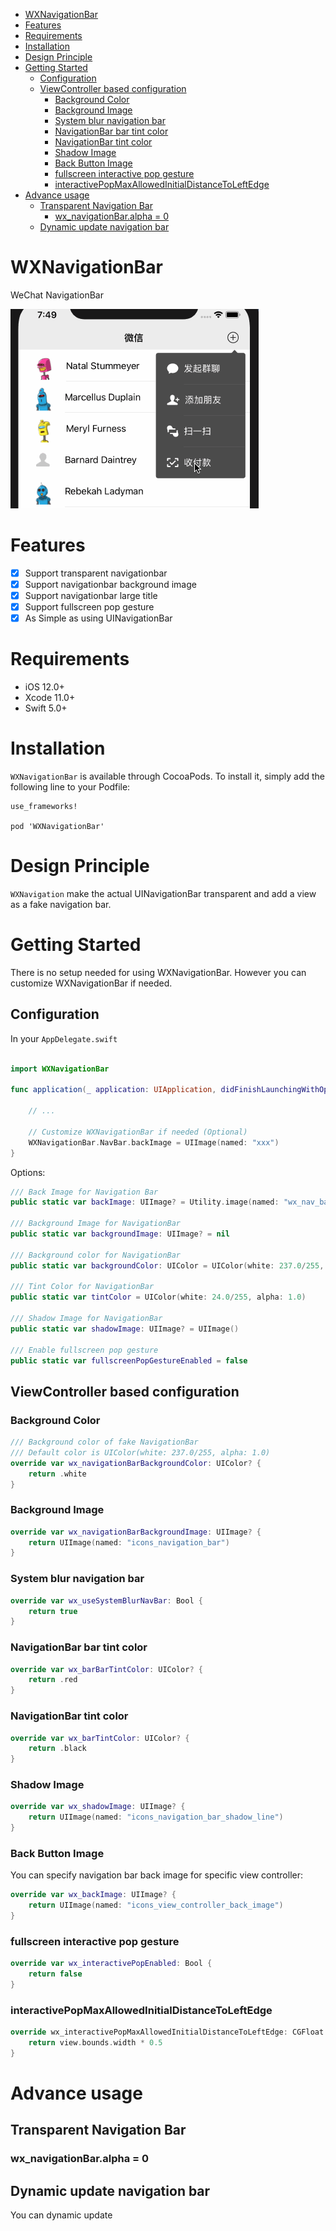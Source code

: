 * [WXNavigationBar](#wxnavigationbar)
* [Features](#features)
* [Requirements](#requirements)
* [Installation](#installation)
* [Design Principle](#design-principle)
* [Getting Started](#getting-started)
    * [Configuration](#configuration)
    * [ViewController based configuration](#viewcontroller-based-configuration)
        * [Background Color](#background-color)
        * [Background Image](#background-image)
        * [System blur navigation bar](#system-blur-navigation-bar)
        * [NavigationBar bar tint color](#navigationbar-bar-tint-color)
        * [NavigationBar tint color](#navigationbar-tint-color)
        * [Shadow Image](#shadow-image)
        * [Back Button Image](#back-button-image)
        * [fullscreen interactive pop gesture](#fullscreen-interactive-pop-gesture)
        * [interactivePopMaxAllowedInitialDistanceToLeftEdge](#interactivepopmaxallowedinitialdistancetoleftedge)
* [Advance usage](#advance-usage)
    * [Transparent Navigation Bar](#transparent-navigation-bar)
        * [wx_navigationBar.alpha = 0](#wx_navigationbaralpha--0)
    * [Dynamic update navigation bar](#dynamic-update-navigation-bar)

# WXNavigationBar
WeChat NavigationBar

![](Assets/navigationbar01.gif)

# Features

- [x] Support transparent navigationbar
- [x] Support navigationbar background image
- [x] Support navigationbar large title
- [x] Support fullscreen pop gesture
- [x] As Simple as using UINavigationBar 
 
# Requirements

- iOS 12.0+
- Xcode 11.0+
- Swift 5.0+

# Installation

`WXNavigationBar` is available through CocoaPods. To install it, simply add the following line to your Podfile:

```
use_frameworks!

pod 'WXNavigationBar'
```

# Design Principle

`WXNavigation` make the actual UINavigationBar transparent and add a view as a fake navigation bar. 

# Getting Started

There is no setup needed for using WXNavigationBar. However you can customize WXNavigationBar if needed.

## Configuration

In your `AppDelegate.swift`

```swift

import WXNavigationBar

func application(_ application: UIApplication, didFinishLaunchingWithOptions launchOptions: [UIApplication.LaunchOptionsKey: Any]?) -> Bool {

    // ...
    
    // Customize WXNavigationBar if needed (Optional)
    WXNavigationBar.NavBar.backImage = UIImage(named: "xxx")
}

```

Options:

```swift
/// Back Image for Navigation Bar
public static var backImage: UIImage? = Utility.image(named: "wx_nav_back")
        
/// Background Image for NavigationBar
public static var backgroundImage: UIImage? = nil

/// Background color for NavigationBar
public static var backgroundColor: UIColor = UIColor(white: 237.0/255, alpha: 1.0)

/// Tint Color for NavigationBar
public static var tintColor = UIColor(white: 24.0/255, alpha: 1.0)

/// Shadow Image for NavigationBar
public static var shadowImage: UIImage? = UIImage()

/// Enable fullscreen pop gesture
public static var fullscreenPopGestureEnabled = false
```

## ViewController based configuration

### Background Color

```swift
/// Background color of fake NavigationBar
/// Default color is UIColor(white: 237.0/255, alpha: 1.0)
override var wx_navigationBarBackgroundColor: UIColor? {
    return .white
}
```

### Background Image

```swift
override var wx_navigationBarBackgroundImage: UIImage? {
    return UIImage(named: "icons_navigation_bar")
}
```

### System blur navigation bar

```swift
override var wx_useSystemBlurNavBar: Bool {
    return true
}
```

### NavigationBar bar tint color

```swift
override var wx_barBarTintColor: UIColor? {
    return .red
}
```

### NavigationBar tint color

```swift
override var wx_barTintColor: UIColor? {
    return .black
}
```

### Shadow Image

```swift
override var wx_shadowImage: UIImage? {
    return UIImage(named: "icons_navigation_bar_shadow_line")
}
```

### Back Button Image

You can specify navigation bar back image for specific view controller:

```swift
override var wx_backImage: UIImage? {
    return UIImage(named: "icons_view_controller_back_image")
}
```

### fullscreen interactive pop gesture

```swift
override var wx_interactivePopEnabled: Bool {
    return false
}
```

### interactivePopMaxAllowedInitialDistanceToLeftEdge

```swift
override wx_interactivePopMaxAllowedInitialDistanceToLeftEdge: CGFloat {
    return view.bounds.width * 0.5
}
```

# Advance usage

## Transparent Navigation Bar

### wx_navigationBar.alpha = 0


## Dynamic update navigation bar

You can dynamic update